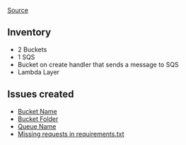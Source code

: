 
[Source](https://towardsaws.com/building-an-event-driven-image-resizer-using-aws-s3-sqs-and-lambda-894ff455e12) 

## Inventory

- 2 Buckets
- 1 SQS 
- Bucket on create handler that sends a message to SQS 
- Lambda Layer


## Issues created
- [Bucket Name](https://github.com/winglang/wing/issues/6725)
- [Bucket Folder](https://github.com/winglang/wing/issues/6726)
- [Queue Name](https://github.com/winglang/wing/issues/6727)
- [Missing requests in requirements.txt](https://github.com/winglang/wing/issues/6730)